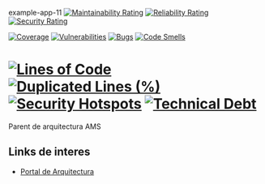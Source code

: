 example-app-11
[![Maintainability Rating](https://sonarqube.santalucia.net/api/project_badges/measure?project=example-app-11&metric=sqale_rating&token=sqb_e4241b3b559d1ca4e4c99f02068e3d0c1b1a87b7)](https://sonarqube.santalucia.net/dashboard?id=example-app-11)
[![Reliability Rating](https://sonarqube.santalucia.net/api/project_badges/measure?project=example-app-11&metric=reliability_rating&token=sqb_e4241b3b559d1ca4e4c99f02068e3d0c1b1a87b7)](https://sonarqube.santalucia.net/dashboard?id=example-app-11)
[![Security Rating](https://sonarqube.santalucia.net/api/project_badges/measure?project=example-app-11&metric=security_rating&token=sqb_e4241b3b559d1ca4e4c99f02068e3d0c1b1a87b7)](https://sonarqube.santalucia.net/dashboard?id=example-app-11)

[![Coverage](https://sonarqube.santalucia.net/api/project_badges/measure?project=example-app-11&metric=coverage&token=sqb_e4241b3b559d1ca4e4c99f02068e3d0c1b1a87b7)](https://sonarqube.santalucia.net/dashboard?id=example-app-11)
[![Vulnerabilities](https://sonarqube.santalucia.net/api/project_badges/measure?project=example-app-11&metric=vulnerabilities&token=sqb_e4241b3b559d1ca4e4c99f02068e3d0c1b1a87b7)](https://sonarqube.santalucia.net/dashboard?id=example-app-11)
[![Bugs](https://sonarqube.santalucia.net/api/project_badges/measure?project=example-app-11&metric=bugs&token=sqb_e4241b3b559d1ca4e4c99f02068e3d0c1b1a87b7)](https://sonarqube.santalucia.net/dashboard?id=example-app-11)
[![Code Smells](https://sonarqube.santalucia.net/api/project_badges/measure?project=example-app-11&metric=code_smells&token=sqb_e4241b3b559d1ca4e4c99f02068e3d0c1b1a87b7)](https://sonarqube.santalucia.net/dashboard?id=example-app-11)

[![Lines of Code](https://sonarqube.santalucia.net/api/project_badges/measure?project=example-app-11&metric=ncloc&token=sqb_e4241b3b559d1ca4e4c99f02068e3d0c1b1a87b7)](https://sonarqube.santalucia.net/dashboard?id=example-app-11)
[![Duplicated Lines (%)](https://sonarqube.santalucia.net/api/project_badges/measure?project=example-app-11&metric=duplicated_lines_density&token=sqb_e4241b3b559d1ca4e4c99f02068e3d0c1b1a87b7)](https://sonarqube.santalucia.net/dashboard?id=example-app-11)
[![Security Hotspots](https://sonarqube.santalucia.net/api/project_badges/measure?project=example-app-11&metric=security_hotspots&token=sqb_e4241b3b559d1ca4e4c99f02068e3d0c1b1a87b7)](https://sonarqube.santalucia.net/dashboard?id=example-app-11)
[![Technical Debt](https://sonarqube.santalucia.net/api/project_badges/measure?project=example-app-11&metric=sqale_index&token=sqb_e4241b3b559d1ca4e4c99f02068e3d0c1b1a87b7)](https://sonarqube.santalucia.net/dashboard?id=example-app-11)
==========

Parent de arquitectura AMS

Links de interes 
------------

* [Portal de Arquitectura](https://santalucia.sharepoint.com/sites/PortalArquitecturaEmpresarial)
